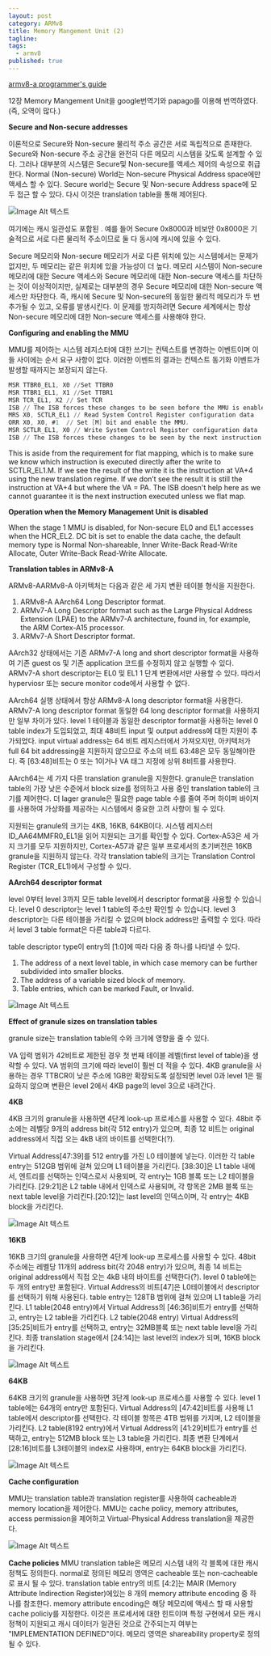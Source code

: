 ```yaml
---
layout: post
category: ARMv8
title: Memory Mangement Unit (2)
tagline: 
tags:
  - armv8
published: true
---
```


[armv8-a programmer's guide](http://infocenter.arm.com/help/topic/com.arm.doc.den0024a/DEN0024A_v8_architecture_PG.pdf)

12장 Memory Mangement Unit을 google번역기와 papago를 이용해 번역하였다. (즉,  오역이 많다.) 

**Secure and Non-secure addresses**

이론적으로 Secure와 Non-secure 물리적 주소 공간은 서로 독립적으로 존재한다. Secure와 Non-secure 주소 공간을 완전히 다른 메모리 시스템을 갖도록 설계할 수 있다. 그러나 대부분의 시스템은 Secure및 Non-secure를 액세스 제어의 속성으로 취급한다. Normal (Non-secure) World는 Non-secure Physical Address space에만 액세스 할 수 있다. Secure world는 Secure 및 Non-secure Address space에 모두 접근 할 수 있다. 다시 이것은 translation table을 통해 제어된다.

![Image Alt 텍스트](/assets/images/post/180930/image1.png)

여기에는 캐시 일관성도 포함된 . 예를 들어 Secure 0x8000과 비보안 0x8000은 기술적으로 서로 다른 물리적 주소이므로 둘 다 동시에 캐시에 있을 수 있다.


Secure 메모리와 Non-secure 메모리가 서로 다른 위치에 있는 시스템에서는 문제가 없지만, 두 메모리는 같은 위치에 있을 가능성이 더 높다. 메모리 시스템이 Non-secure 메모리에 대한 Secure 액세스와 Secure 메모리에 대한 Non-secure 액세스를 차단하는 것이 이상적이지만, 실제로는 대부분의 경우 Secure 메모리에 대한  Non-secure 액세스만 차단한다. 즉, 캐시에 Secure 및 Non-secure의 동일한 물리적 메모리가 두 번 추가될 수 있고, 오류를 발생시킨다. 이 문제를 방지하려면 Secure 세계에서는 항상 Non-secure 메모리에 대한 Non-secure 액세스를 사용해야 한다.


**Configuring and enabling the MMU**


MMU를 제어하는 시스템 레지스터에 대한 쓰기는 컨텍스트를 변경하는 이벤트이며 이들 사이에는 순서 요구 사항이 없다. 이러한 이벤트의 결과는 컨텍스트 동기화 이벤트가 발생할 때까지는 보장되지 않는다.

```nasm
MSR TTBR0_EL1, X0 //Set TTBR0
MSR TTBR1_EL1, X1 //Set TTBR1
MSR TCR_EL1, X2 // Set TCR
ISB // The ISB forces these changes to be seen before the MMU is enabled.
MRS X0, SCTLR_EL1 // Read System Control Register configuration data
ORR X0, X0, #1  // Set [M] bit and enable the MMU.
MSR SCTLR_EL1, X0 // Write System Control Register configuration data
ISB // The ISB forces these changes to be seen by the next instruction
```

This is aside from the requirement for flat mapping, which is to make sure we know which instruction is executed directly after the write to SCTLR_EL1.M. If we see the result of the write it is the instruction at VA+4 using the new translation regime. If we don’t see the result it is still the instruction at VA+4 but where the VA = PA. The ISB doesn't help here as we cannot guarantee it is the next instruction executed unless we flat map.

**Operation when the Memory Management Unit is disabled**

When the stage 1 MMU is disabled, for Non-secure EL0 and EL1 accesses when the HCR_EL2. DC bit is set to enable the data cache, the default memory type is Normal Non-shareable, Inner Write-Back Read-Write Allocate, Outer Write-Back Read-Write Allocate.

**Translation tables in ARMv8-A**

ARMv8-AARMv8-A 아키텍처는 다음과 같은 세 가지 변환 테이블 형식을 지원한다.

1. ARMv8-A AArch64 Long Descriptor format.
2. ARMv7-A Long Descriptor format such as the Large Physical Address Extension (LPAE) to the ARMv7-A architecture, found in, for example, the ARM Cortex-A15 processor.
3. ARMv7-A Short Descriptor format.


AArch32 상태에서는 기존 ARMv7-A long and short descriptor format을 사용하여 기존 guest os 및 기존 application 코드를 수정하지 않고 실행할 수 있다. ARMv7-A short descriptor는 EL0 및 EL1 1 단계 변환에서만 사용할 수 있다. 따라서 hyperviosr 또는 secure monitor code에서 사용할 수 없다.


AArch64 실행 상태에서 항상 ARMv8-A long descriptor format을 사용한다. ARMv7-A long descriptor format 동일한 64 long descriptor format을 사용하지만 일부 차이가 있다. level 1 테이블과 동일한 descriptor format을 사용하는 level 0 table index가 도입되었고, 최대 48비트 input 및 output address에 대한 지원이 추가되었다. input virtual address는 64 비트 레지스터에서 가져오지만, 아키텍처가 full 64 bit addressing을 지원하지 않으므로 주소의 비트 63:48은 모두 동일해야한다. 즉 [63:48]비트는 0 또는 1이거나 VA 태그 지정에 상위 8비트를 사용한다.


AArch64는 세 가지 다른 translation granule을 지원한다. granule은 translation table의 가장 낮은 수준에서 block size를 정의하고 사용 중인 translation table의 크기를 제어한다. 더 lager granule은 필요한 page table 수를 줄여 주며 하이퍼 바이저를 사용하여 가상화를 제공하는 시스템에서 중요한 고려 사항이 될 수 있다.


지원되는 granule의 크기는 4KB, 16KB, 64KB이다. 시스템 레지스터 ID_AA64MMFR0_EL1을 읽어 지원되는 크기를 확인할 수 있다. Cortex-A53은 세 가지 크기를 모두 지원하지만, Cortex-A57과 같은 일부 프로세서의 초기버전은 16KB granule을 지원하지 않는다. 각각 translation table의 크기는 Translation Control Register (TCR_EL1)에서 구성할 수 있다.

**AArch64 descriptor format**

level 0부터 level 3까지 모든 table level에서 descriptor format을 사용할 수 있습니다. level 0 descriptor는 level 1 table의 주소만 확인할 수 있습니다. level 3 descriptor는 다른 테이블을 가리킬 수 없으며 block address만 출력할 수 있다. 따라서 level 3 table format은 다른 table과 다르다.

table descriptor type이 entry의 [1:0]에 따라 다음 중 하나를 나타낼 수 있다.
1. The address of a next level table, in which case memory can be further subdivided into smaller blocks.
2. The address of a variable sized block of memory.
3. Table entries, which can be marked Fault, or Invalid.

![Image Alt 텍스트](/assets/images/post/180930/image2.png)



**Effect of granule sizes on translation tables**

granule size는 translation table의 수와 크기에 영향을 줄 수 있다.

VA 입력 범위가 42비트로 제한된 경우 첫 번째 테이블 레벨(first level of table)을 생략할 수 있다. VA 범위의 크기에 따라 level이 훨씬 더 적을 수 있다. 4KB granule을 사용하는 경우 TTBCR이 낮은 주소에 1GB만 확장되도록 설정되면 level 0과 level 1은 필요하지 않으며 변환은 level 2에서 4KB page의 level 3으로 내려간다.

**4KB**

4KB 크기의 granule을 사용하면 4단계 look-up 프로세스를 사용할 수 있다. 48bit 주소에는 레벨당 9개의 address bit(각 512 entry)가 있으며, 최종 12 비트는 original address에서 직접 오는 4kB 내의 바이트를 선택한다(?).


Virtual Address[47:39]를 512 entry를 가진 L0 테이블에 넣는다. 이러한 각 table entry는 512GB 범위에 걸쳐 있으며 L1 테이블을 가리킨다. [38:30]은 L1 table 내에서, 엔트리를 선택하는 인덱스로서 사용되며, 각 entry는 1GB 블록 또는 L2 테이블을 가리킨다. [29:21]은 L2 table 내에서 인덱스로 사용되며, 각 항목은 2MB 블록 또는 next table level을 가리킨다.[20:12]는 last level의 인덱스이며, 각 entry는 4KB block을 가리킨다.

![Image Alt 텍스트](/assets/images/post/180930/image3.png)

**16KB**

16KB 크기의 granule을 사용하면 4단계 look-up 프로세스를 사용할 수 있다. 48bit 주소에는 레벨당 11개의 address bit(각 2048 entry)가 있으며, 최종 14 비트는 original address에서 직접 오는 4kB 내의 바이트를 선택한다(?). level 0 table에는 두 개의 entry만 포함된다. Virtual Address의 비트[47]은 L0테이블에서 descriptor를 선택하기 위해 사용된다. table entry는 128TB 범위에 걸쳐 있으며 L1 table을 가리킨다. L1 table(2048 entry)에서 Virtual Address의 [46:36]비트가 entry를 선택하고, entry는 L2 table을 가리킨다. L2 table(2048 entry) Virtual Address의 [35:25]비트가 entry를 선택하고, entry는 32MB블록 또는 next table level을 가리킨다. 최종 translation stage에서 [24:14]는 last level의 index가 되며, 16KB block을 가리킨다.

![Image Alt 텍스트](/assets/images/post/180930/image4.png)

**64KB**

64KB 크기의 granule을 사용하면 3단계 look-up 프로세스를 사용할 수 있다. level 1 table에는 64개의 entry만 포함된다. Virtual Address의 [47:42]비트를 사용해 L1 table에서 descriptor를 선택한다. 각 테이블 항목은 4TB 범위를 가지며, L2 테이블을 가리킨다. L2 table(8192 entry)에서 Virtual Address의 [41:29]비트가 entry를 선택하고, entry는 512MB block 또는 L3 table을 가리킨다.  최종 변환 단계에서 [28:16]비트를 L3테이블의 index로 사용하며, entry는 64KB block을 가리킨다.

![Image Alt 텍스트](/assets/images/post/180930/image5.png)

**Cache configuration**

MMU는 translation table과 translation register를 사용하여 cacheable과 memory location을 제어한다. MMU는 cache policy, memory attributes, access permission을 제어하고 Virtual-Physical Address translation을 제공한다.

![Image Alt 텍스트](/assets/images/post/180930/image6.png)

**Cache policies**
MMU translation table은 메모리 시스템 내의 각 블록에 대한 캐시 정책도 정의한다. normal로 정의된 메모리 영역은 cacheable 또는 non-cacheable로 표시 될 수 있다. translation table entry의 비트 [4:2]는 MAIR (Memory Attribute Indirection Register)에있는 8 개의 memory attribute encoding 중 하나를 참조한다. memory attribute encoding은 해당 메모리에 액세스 할 때 사용할 cache policiy를 지정한다. 이것은 프로세서에 대한 힌트이며 특정 구현에서 모든 캐시 정책이 지원되고 캐시 데이터가 일관된 것으로 간주되는지 여부는 "IMPLEMENTATION DEFINED"이다. 메모리 영역은 shareability property로 정의 될 수 있다.